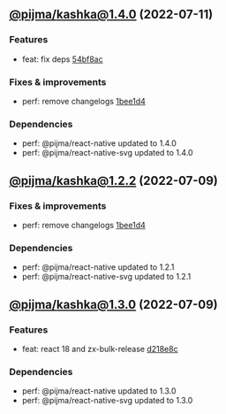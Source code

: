 ## [@pijma/kashka@1.4.0](https://github.com/qiwi/pijma-native/compare/2022.7.9-pijma.kashka.1.3.0-f0...2022.7.11-pijma.kashka.1.4.0-f0) (2022-07-11)

### Features
* feat: fix deps [54bf8ac](https://github.com/qiwi/pijma-native/commit/54bf8ac7d9286f16cb705ce7ad842b3f088a23cf)

### Fixes & improvements
* perf: remove changelogs [1bee1d4](https://github.com/qiwi/pijma-native/commit/1bee1d4127ce5755048613b7040f2f74b74d32d7)

### Dependencies
* perf: @pijma/react-native updated to 1.4.0
* perf: @pijma/react-native-svg updated to 1.4.0

## [@pijma/kashka@1.2.2](https://github.com/qiwi/pijma-native/compare/undefined...2022.7.9-pijma.kashka.1.2.2-f0) (2022-07-09)

### Fixes & improvements
* perf: remove changelogs [1bee1d4](https://github.com/qiwi/pijma-native/commit/1bee1d4127ce5755048613b7040f2f74b74d32d7)

### Dependencies
* perf: @pijma/react-native updated to 1.2.1
* perf: @pijma/react-native-svg updated to 1.2.1

## [@pijma/kashka@1.3.0](https://github.com/qiwi/pijma-native/compare/undefined...2022.7.9-pijma.kashka.1.3.0-f0) (2022-07-09)

### Features
* feat: react 18 and zx-bulk-release [d218e8c](https://github.com/qiwi/pijma-native/commit/d218e8c10885758e1b1f0f812386f3ab30d924c6)

### Dependencies
* perf: @pijma/react-native updated to 1.3.0
* perf: @pijma/react-native-svg updated to 1.3.0
